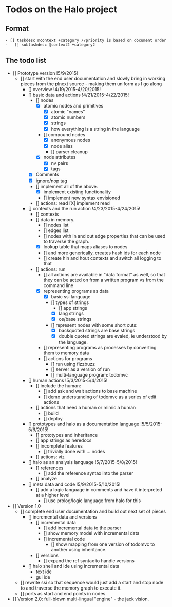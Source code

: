 Todos on the Halo project
==========================

Format
------
	- [] taskdesc @context +category //priority is based on document order
	- 	[] subtaskdesc @context2 +category2

The todo list
-------------

- [] Prototype version !5/9/2015!
	- [] start with the end user documentation and slowly bring in working pieces from the plnext source - making them uniform as I go along
		- [] overview !4/19/2015-4/20/2015!
		- [] basic data and actions !4/21/2015-4/22/2015!
			- [] nodes
				- [X] atomic nodes and primitives
					- [X] atomic "names"
					- [X] atomic numbers
					- [X] strings
					- [X] how everything is a string in the language
				- [] compound nodes
					- [X] anonymous nodes
					- [X] node alias
					- [] parser cleanup
				- [X] node attributes
					- [X] nv pairs
					- [X] tags
			- [X] Comments
			- [X] ignore/nop tag
			- [] implement all of the above.
				- [X] implement existing functionality
				- [] implement new syntax envisioned
			- [] actions: read
				[X] implement read
		- [] contexts and the run action !4/23/2015-4/24/2015!
			- [] contexts 
			- [] data in memory.
				- [] nodes list
				- [] edges list
				- [] nodes with in and out edge properties that can be used to traverse the graph.
				- [X] lookup table that maps aliases to nodes
				- [] and more generically, creates hash ids for each node
				- [] create hin and hout contexts and switch all logging to that
			- [] actions: run
				- [] all actions are available in "data format" as well, so that they can be acted on from a written program vs from the command line
				- [X] representing programs as data
					- [X] basic ssi language
					- [] types of strings
						- [] app strings
						- [X] lang strings
						- [X] os/base strings
					- [] represent nodes with some short cuts: 
						- [X] backquoted strings are base strings
						- [X] double quoted strings are evaled, ie understood by the language. 
				- [] representing programs as processes by converting them to memory data
				- [] actions for programs
					- [] run using fizzbuzz
					- [] server as a version of run
					- [] multi-language program: todomvc
		- [] human actions !5/3/2015-5/4/2015!
			- [] include the human:
				- [] add ask and wait actions to base machine
				- [] demo understanding of todomvc as a series of edit actions
			- [] actions that need a human or mimic a human
				- [] build
				- [] deploy
		- [] prototypes and halo as a documentation language !5/5/2015-5/6/2015!
			- [] prototypes and inheritance
			- [] app strings as heredocs
			- [] incomplete features
				- [] trivially done with ... nodes
			- [] actions: viz
		- [] halo as an analysis language !5/7/2015-5/8/2015!
			- [] references
				- [] add the reference syntax into the parser
			- [] analyze
		- [] meta data and code !5/9/2015-5/10/2015!
			- [] add a logic language in comments and have it interpreted at a higher level
				- [] use prolog/logic language from halo for this
- [] Version 1.0
	- [] complete end user documentation and build out next set of pieces
		- [] incremental data and versions
			- [] incremental data
				- [] add incremental data to the parser
				- [] show memory model with incremental data
				- [] incremental code
					- [] show mapping from one version of todomvc to another using inheritance.
			- [] versions
				- [] expand the ref syntax to handle versions
		- [] halo shell and ide using incremental data
			- text ide
			- gui ide
	- [] rewrite ssi so that sequence would just add a start and stop node to and traverse the memory graph to execute it.
	- [] ports as start and end points in nodes.
- [] Version 2.0: full-blown multi-lingual "engine" - the jack vision.
